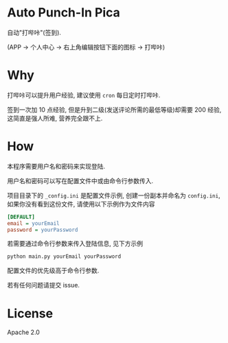 # Auto Punch-In Pica
自动"打哔咔"(签到).

(APP -> 个人中心 -> 右上角编辑按钮下面的图标 -> 打哔咔)

# Why
打哔咔可以提升用户经验, 建议使用 `cron` 每日定时打哔咔.

签到一次加 10 点经验, 但是升到二级(发送评论所需的最低等级)却需要 200 经验, 这简直是强人所难, 营养完全跟不上.

# How
本程序需要用户名和密码来实现登陆.

用户名和密码可以写在配置文件中或由命令行参数传入.

项目目录下的 `_config.ini` 是配置文件示例, 创建一份副本并命名为 `config.ini`, 如果你没有看到这份文件, 请使用以下示例作为文件内容

```ini
[DEFAULT]
email = yourEmail
password = yourPassword
```

若需要通过命令行参数来传入登陆信息, 见下方示例

```bash
python main.py yourEmail yourPassword
```

配置文件的优先级高于命令行参数.

若有任何问题请提交 issue.

# License
Apache 2.0
